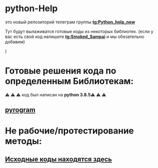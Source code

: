 # python-Help
это новый репозиторий телеграм группы **[tg:Python_help_new](https://t.me/Python_help_new)**

Тут будут вылаживатся готовые коды из некоторых библиотек. (если у вас есть свой код напишите **[tg:Smoked_Sampai](https://t.me/Smoked_Sampai)** и мы обезательно добавим)


)

# Готовые решения кода по определенным Библиотекам: 
:warning: :warning: :warning: код был написан на **python 3.8.5**:warning: :warning: :warning:
## [pyrogram](https://github.com/Josesofdess/python-Help/tree/main/pyrogram)

# Не рабочие/протестирование методы: 
## [Исходные коды находятся здесь](https://github.com/Josesofdess/python-Help/tree/main/temporary%20directory)

